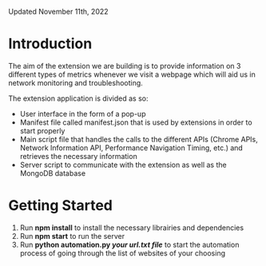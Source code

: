 Updated November 11th, 2022

# Introduction

The aim of the extension we are building is to provide information on 3 different types of  metrics whenever we visit a webpage which will aid us in network monitoring and troubleshooting.  

The extension application is divided as so:  

* User interface in the form of a pop-up 
* Manifest file called manifest.json that is used by extensions in order to start properly
* Main script file that handles the calls to the different APIs (Chrome APIs, Network  Information API, Performance Navigation Timing, etc.) and retrieves the necessary  information 
* Server script to communicate with the extension as well as the MongoDB database 

# Getting Started

1. Run **npm install** to install the necessary librairies and dependencies
2. Run **npm start** to run the server
3. Run **python automation.py _your url.txt file_** to start the automation process of going through the list of websites of your choosing 
